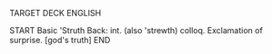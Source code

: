 TARGET DECK
ENGLISH

START
Basic
'Struth
Back: int. (also 'strewth) colloq. Exclamation of surprise. [god's truth]
END
